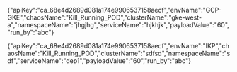 {"apiKey":"ca_68e4d2689d081a174e9906537158aecf","envName":"GCP-GKE","chaosName":"Kill_Running_POD","clusterName":"gke-west-a","namespaceName":"jhgjhg","serviceName":"hjkhjk","payloadValue":"60","run_by":"abc"}

{"apiKey":"ca_68e4d2689d081a174e9906537158aecf","envName":"IKP","chaosName":"Kill_Running_POD","clusterName":"sdfsd","namespaceName":"sdf","serviceName":"dep1","payloadValue":"60","run_by":"abc"}
